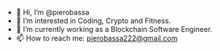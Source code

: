 - 👋 Hi, I’m @pierobassa
- 👀 I’m interested in Coding, Crypto and Fitness.
- 🌱 I’m currently working as a Blockchain Software Engineer.
- 📫 How to reach me: pierobassa222@gmail.com

<!---
pierobassa/pierobassa is a ✨ special ✨ repository because its `README.md` (this file) appears on your GitHub profile.
You can click the Preview link to take a look at your changes.
--->
